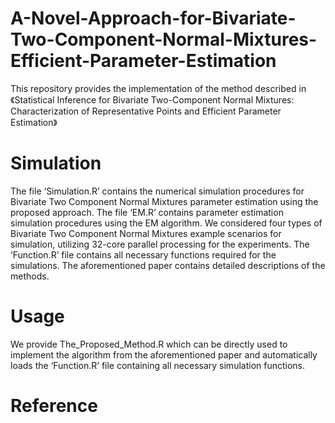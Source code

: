 # A-Novel-Approach-for-Bivariate-Two-Component-Normal-Mixtures-Efficient-Parameter-Estimation
This repository provides the implementation of the method described in《Statistical Inference for Bivariate Two-Component Normal Mixtures: Characterization of Representative Points and Efficient Parameter Estimation》
# Simulation  
The file ‘Simulation.R’ contains the numerical simulation procedures for Bivariate Two Component Normal Mixtures parameter estimation using the proposed approach. The file ‘EM.R’ contains parameter estimation simulation procedures using the EM algorithm. We considered four types of Bivariate Two Component Normal Mixtures example scenarios for simulation, utilizing 32-core parallel processing for the experiments. The ‘Function.R’ file contains all necessary functions required for the simulations. The aforementioned paper contains detailed descriptions of the methods.
# Usage
We provide The_Proposed_Method.R which can be directly used to implement the algorithm from the aforementioned paper and automatically loads the ‘Function.R’ file containing all necessary simulation functions.
# Reference


